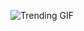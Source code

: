 
<!-- GIF_SECTION -->
![Trending GIF](https://media3.giphy.com/media/v1.Y2lkPThiYjIxNzcyem5qNXgwZGs2ZHY2cWVybHpxcmc0MDgxNHNvaXdhMnR6cGs2cHpyNyZlcD12MV9naWZzX3NlYXJjaCZjdD1n/SS3OndLI7c3ZYnr0vM/giphy.gif)
<!-- END_GIF_SECTION -->
